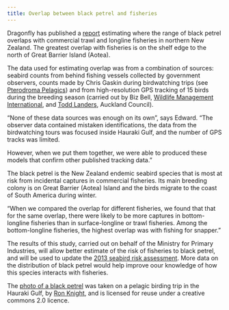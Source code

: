 ```yaml
---
title: Overlap between black petrel and fisheries
---
```

Dragonfly has published a 
[report](https://www.dragonfly.co.nz/publications/abraham_overlap_2014.html)
estimating
where the range of black petrel overlaps with commercial trawl and longline
fisheries in northern New Zealand. The greatest overlap with fisheries is 
on the shelf edge to the north of Great Barrier Island
(Aotea).

<!--more-->

The data used for estimating overlap was from a combination of sources: seabird
counts from behind fishing vessels collected by government observers, counts
made by Chris Gaskin during birdwatching trips (see [Pterodroma Pelagics](http://www.nzseabirds.com/)) 
and from high-resolution GPS tracking of 15 birds during the breeding season (carried out by Biz Bell,
[Wildlife Management International](http://www.wmil.co.nz), and [Todd Landers](https://www.linkedin.com/in/todd-j-landers-219ab63), Auckland Council). 

“None of these data sources was enough on its own”, says Edward. “The observer 
data contained mistaken identifications, the data from the birdwatching tours 
was focused inside Hauraki Gulf, and the number of GPS tracks was limited. 

However, when we put them together, we were able to produced these models that 
confirm other published tracking data.”

The black petrel is the New Zealand endemic seabird species that is most at risk 
from incidental captures in commercial fisheries. Its main breeding colony is on 
Great Barrier (Aotea) Island and the birds migrate to the coast of South America 
during winter. 

“When we compared the overlap for different fisheries, we found that that for 
the same overlap, there were likely to be more captures in bottom-longline 
fisheries than in surface-longline or trawl fisheries. Among the bottom-longline fisheries,
the highest overlap was with fishing for snapper.”

The results of this study, carried out on behalf of the Ministry for Primary Industries,
will allow better estimate of the risk of fisheries
to black petrel, and will be used to update the [2013 seabird risk 
assessment](https://www.dragonfly.co.nz/publications/richard_risk_2013.html). More data
on the distribution of black petrel would help improve oour knowledge of how this species
interacts with fisheries.

The [photo of a black petrel](https://www.flickr.com/photos/sussexbirder/8076914848/) was taken on a pelagic birding trip in the Hauraki Gulf, by
[Ron Knight](https://www.flickr.com/photos/sussexbirder/), and is licensed for reuse under a creative commons 2.0 licence.
